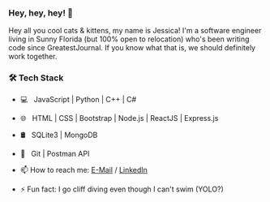 ### Hey, hey, hey! 👋

Hey all you cool cats & kittens, my name is Jessica! I'm a software engineer living in Sunny Florida (but 100% open to relocation) who's been writing code since GreatestJournal. If you know what that is, we should definitely work together. 

<h3>🛠 Tech Stack</h3>

- 💻 &nbsp; JavaScript | Python | C++ | C# 
- 🌐 &nbsp; HTML | CSS | Bootstrap | Node.js | ReactJS | Express.js
- 🛢 &nbsp; SQLite3 | MongoDB
- 🔧 &nbsp; Git | Postman API 

- 📫 How to reach me: [E-Mail](brown.jessm@icloud.com) / [LinkedIn](https://linkedin.com/in/lljmb)
- ⚡ Fun fact: I go cliff diving even though I can't swim (YOLO?)
